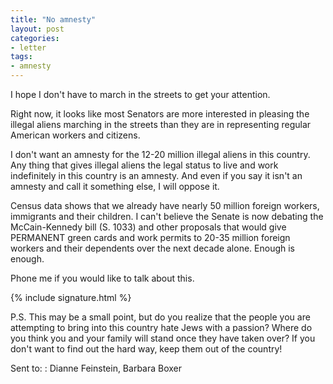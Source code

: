 ```yaml
---
title: "No amnesty"
layout: post
categories:
- letter
tags:
- amnesty
---
```


I hope I don't have to march in the streets to get your attention.

Right now, it looks like most Senators are more interested in pleasing the illegal aliens marching in the streets than they are in representing regular American workers and citizens. 

I don't want an amnesty for the 12-20 million illegal aliens in this country. Any thing that gives illegal aliens the legal status to live and work indefinitely in this country is an amnesty. And even if you say it isn't an amnesty and call it something else, I will oppose it. 

Census data shows that we already have nearly 50 million foreign workers, immigrants and their children. I can't believe the Senate is now debating the McCain-Kennedy bill (S. 1033) and other proposals that would give PERMANENT green cards and work permits to 20-35 million foreign workers and their dependents over the next decade alone. Enough is enough. 

Phone me if you would like to talk about this.

{% include signature.html %}

P.S. This may be a small point, but do you realize that the people you are attempting to bring into this country hate Jews with a passion? Where do you think you and your family will stand once they have taken over? If you don't want to find out the hard way, keep them out of the country!

Sent to:
: Dianne Feinstein, Barbara Boxer
